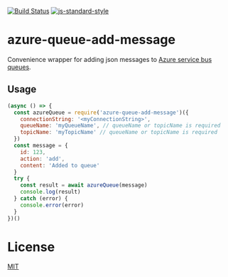 
[![Build Status](https://travis-ci.com/telemark/azure-queue-add-message.svg?branch=master)](https://travis-ci.com/telemarks/azure-queue-add-message)
[![js-standard-style](https://img.shields.io/badge/code%20style-standard-brightgreen.svg?style=flat)](https://github.com/feross/standard)

# azure-queue-add-message

Convenience wrapper for adding json messages to [Azure service bus queues](https://docs.microsoft.com/en-us/azure/service-bus-messaging/).

## Usage

```JavaScript
(async () => {
  const azureQueue = require('azure-queue-add-message')({
    connectionString: '<myConnectionString>',
    queueName: 'myQueueName', // queueName or topicName is required
    topicName: 'myTopicName' // queueName or topicName is required
  })
  const message = {
    id: 123,
    action: 'add',
    content: 'Added to queue'
  }
  try {
    const result = await azureQueue(message)
    console.log(result)
  } catch (error) {
    console.error(error)
  }
})()
```

# License

[MIT](LICENSE)
